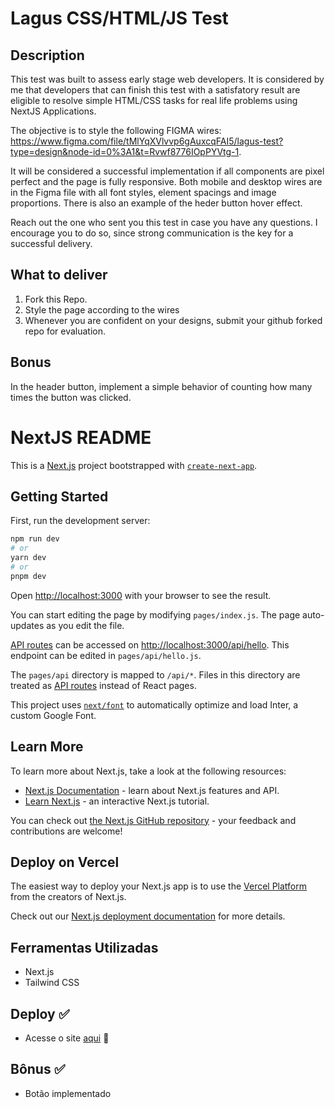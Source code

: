 # Lagus CSS/HTML/JS Test

## Description

This test was built to assess early stage web developers. It is considered by me that developers that can finish this test with a satisfatory result are eligible to resolve simple HTML/CSS tasks for real life problems using NextJS Applications.

The objective is to style the following FIGMA wires: https://www.figma.com/file/tMlYqXVlvvp6gAuxcqFAI5/lagus-test?type=design&node-id=0%3A1&t=Rvwf8776IOpPYVtg-1.

It will be considered a successful implementation if all components are pixel perfect and the page is fully responsive. Both mobile and desktop wires are in the Figma file with all font styles, element spacings and image proportions. There is also an example of the heder button hover effect.

Reach out the one who sent you this test in case you have any questions. I encourage you to do so, since strong communication is the key for a successful delivery.

## What to deliver

1. Fork this Repo.
2. Style the page according to the wires
3. Whenever you are confident on your designs, submit your github forked repo for evaluation.
## Bonus

In the header button, implement a simple behavior of counting how many times the button was clicked.

# NextJS README

This is a [Next.js](https://nextjs.org/) project bootstrapped with [`create-next-app`](https://github.com/vercel/next.js/tree/canary/packages/create-next-app).

## Getting Started

First, run the development server:

```bash
npm run dev
# or
yarn dev
# or
pnpm dev
```

Open [http://localhost:3000](http://localhost:3000) with your browser to see the result.

You can start editing the page by modifying `pages/index.js`. The page auto-updates as you edit the file.

[API routes](https://nextjs.org/docs/api-routes/introduction) can be accessed on [http://localhost:3000/api/hello](http://localhost:3000/api/hello). This endpoint can be edited in `pages/api/hello.js`.

The `pages/api` directory is mapped to `/api/*`. Files in this directory are treated as [API routes](https://nextjs.org/docs/api-routes/introduction) instead of React pages.

This project uses [`next/font`](https://nextjs.org/docs/basic-features/font-optimization) to automatically optimize and load Inter, a custom Google Font.

## Learn More

To learn more about Next.js, take a look at the following resources:

- [Next.js Documentation](https://nextjs.org/docs) - learn about Next.js features and API.
- [Learn Next.js](https://nextjs.org/learn) - an interactive Next.js tutorial.

You can check out [the Next.js GitHub repository](https://github.com/vercel/next.js/) - your feedback and contributions are welcome!

## Deploy on Vercel

The easiest way to deploy your Next.js app is to use the [Vercel Platform](https://vercel.com/new?utm_medium=default-template&filter=next.js&utm_source=create-next-app&utm_campaign=create-next-app-readme) from the creators of Next.js.

Check out our [Next.js deployment documentation](https://nextjs.org/docs/deployment) for more details.

## Ferramentas Utilizadas 
- Next.js
- Tailwind CSS

## Deploy :white_check_mark:
- Acesse o site [aqui](https://lagus-css-html-js-gv.vercel.app/) :link:

## Bônus :white_check_mark:
- Botão implementado
